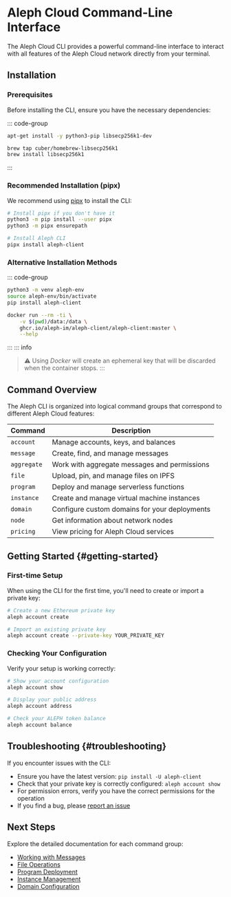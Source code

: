 # Aleph Cloud Command-Line Interface

The Aleph Cloud CLI provides a powerful command-line interface to interact with all features of the Aleph Cloud network directly from your terminal.

## Installation

### Prerequisites

Before installing the CLI, ensure you have the necessary dependencies:

::: code-group

```bash [Linux]
apt-get install -y python3-pip libsecp256k1-dev
```

```bash [macOS]
brew tap cuber/homebrew-libsecp256k1
brew install libsecp256k1
```

:::

### Recommended Installation (pipx)

We recommend using [pipx](https://github.com/pypa/pipx) to install the CLI:

```bash
# Install pipx if you don't have it
python3 -m pip install --user pipx
python3 -m pipx ensurepath

# Install Aleph CLI
pipx install aleph-client
```

### Alternative Installation Methods

::: code-group

```bash [Python]
python3 -m venv aleph-env
source aleph-env/bin/activate
pip install aleph-client
```

```bash [Docker]
docker run --rm -ti \
    -v $(pwd)/data:/data \
    ghcr.io/aleph-im/aleph-client/aleph-client:master \
    --help
```
:::
::: info
> ⚠️ Using _Docker_ will create an ephemeral key that will be discarded when the container stops.
:::
## Command Overview

The Aleph CLI is organized into logical command groups that correspond to different Aleph Cloud features:

| Command | Description |
|---------|-------------|
| `account` | Manage accounts, keys, and balances |
| `message` | Create, find, and manage messages |
| `aggregate` | Work with aggregate messages and permissions |
| `file` | Upload, pin, and manage files on IPFS |
| `program` | Deploy and manage serverless functions |
| `instance` | Create and manage virtual machine instances |
| `domain` | Configure custom domains for your deployments |
| `node` | Get information about network nodes |
| `pricing` | View pricing for Aleph Cloud services |

## Getting Started {#getting-started}

### First-time Setup

When using the CLI for the first time, you'll need to create or import a private key:

```bash
# Create a new Ethereum private key
aleph account create

# Import an existing private key
aleph account create --private-key YOUR_PRIVATE_KEY
```

### Checking Your Configuration

Verify your setup is working correctly:

```bash
# Show your account configuration
aleph account show

# Display your public address
aleph account address

# Check your ALEPH token balance
aleph account balance
```

## Troubleshooting {#troubleshooting}

If you encounter issues with the CLI:

- Ensure you have the latest version: `pip install -U aleph-client`
- Check that your private key is correctly configured: `aleph account show`
- For permission errors, verify you have the correct permissions for the operation
- If you find a bug, please [report an issue](https://github.com/aleph-im/support/issues)

## Next Steps

Explore the detailed documentation for each command group:

- [Working with Messages](/devhub/building-applications/messaging/)
- [File Operations](/devhub/building-applications/data-storage/getting-started)
- [Program Deployment](/devhub/compute-resources/functions/getting-started)
- [Instance Management](/devhub/compute-resources/standard-instances/)
- [Domain Configuration](/devhub/deploying-and-hosting/custom-domains/setup)